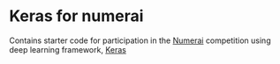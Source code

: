 # Keras for numerai

Contains starter code for participation in the [Numerai](http://numer.ai) competition  using deep learning framework, [Keras](http://keras.io)



